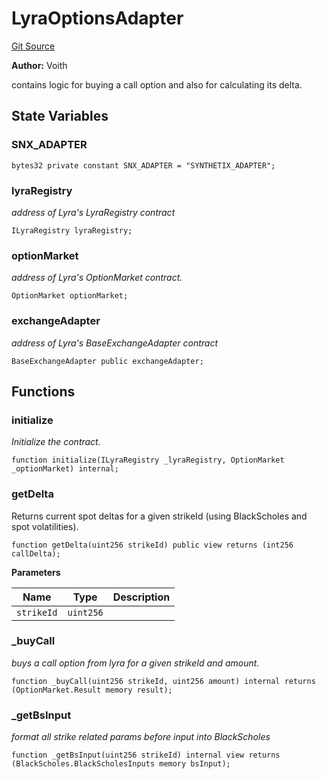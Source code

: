 # LyraOptionsAdapter
[Git Source](https://github.com/voith/lyra-hedge-call/blob/cca9b2818d585390a65c6eb856ad369c2b512f4f/contracts/LyraOptionsAdapter.sol)

**Author:**
Voith

contains logic for buying a call option and also for calculating its delta.


## State Variables
### SNX_ADAPTER

```solidity
bytes32 private constant SNX_ADAPTER = "SYNTHETIX_ADAPTER";
```


### lyraRegistry
*address of Lyra's LyraRegistry contract*


```solidity
ILyraRegistry lyraRegistry;
```


### optionMarket
*address of Lyra's OptionMarket contract.*


```solidity
OptionMarket optionMarket;
```


### exchangeAdapter
*address of Lyra's  BaseExchangeAdapter contract*


```solidity
BaseExchangeAdapter public exchangeAdapter;
```


## Functions
### initialize

*Initialize the contract.*


```solidity
function initialize(ILyraRegistry _lyraRegistry, OptionMarket _optionMarket) internal;
```

### getDelta

Returns current spot deltas for a given strikeId (using BlackScholes and spot volatilities).


```solidity
function getDelta(uint256 strikeId) public view returns (int256 callDelta);
```
**Parameters**

|Name|Type|Description|
|----|----|-----------|
|`strikeId`|`uint256`||


### _buyCall

*buys a call option from lyra for a given strikeId and amount.*


```solidity
function _buyCall(uint256 strikeId, uint256 amount) internal returns (OptionMarket.Result memory result);
```

### _getBsInput

*format all strike related params before input into BlackScholes*


```solidity
function _getBsInput(uint256 strikeId) internal view returns (BlackScholes.BlackScholesInputs memory bsInput);
```

